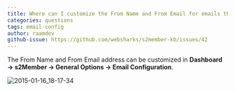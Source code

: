 ```yaml
---
title: Where can I customize the From Name and From Email for emails that s2Member sends out?
categories: questions
tags: email-config
author: raamdev
github-issue: https://github.com/websharks/s2member-kb/issues/42
---
```


The From Name and From Email address can be customized in **Dashboard → s2Member → General Options → Email Configuration**.

![2015-01-16_18-17-34](https://cloud.githubusercontent.com/assets/53005/5785976/0678f740-9dac-11e4-9d7d-5739bf77dfbf.png)